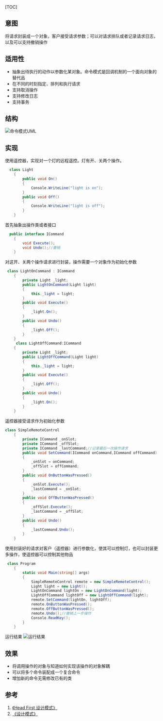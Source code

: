 [TOC]
## 意图
将请求封装成一个对象，客户接受请求参数；可以对请求排队或者记录请求日志，以及可以支持撤销操作
## 适用性
- 抽象出待执行的动作以参数化某对象。命令模式是回调机制的一个面向对象的替代品
- 在不同的时刻指定、排列和执行请求
- 支持取消操作
- 支持修改日志
- 支持事务

## 结构
![命令模式UML](http://images.cnblogs.com/cnblogs_com/castdream/758571/o_command.png)
## 实现
使用遥控器，实现对一个灯的远程遥控。灯有开、关两个操作。
``` cs
  class Light
    {
        public void On()
        {
            Console.WriteLine("light is on");
        }
        public void Off()
        {
            Console.WriteLine("light is off");
        }
    }
```
首先抽象出操作类或者接口
``` cs
  public interface ICommand
    {
        void Execute();
        void Undo();//撤销
    }
```
对这开、关两个操作请求进行封装，操作需要一个对象作为初始化参数
``` cs
 class LightOnCommand : ICommand
    {
        private Light _light;
        public LightOnCommand(Light light)
        {
            this._light = light;
        }
        public void Execute()
        {
            _light.On();
        }
        public void Undo()
        {
            _light.Off();
        }
    }
	 class LightOffCommand:ICommand
    {
        private Light _light;
        public LightOffCommand(Light light)
        {
            this._light = light;
        }
        public void Execute()
        {
            _light.Off();
        }
        public void Undo()
        {
            _light.On();
        }
    }
```
遥控器接受请求作为初始化参数
``` cs
class SimpleRemoteControl
    {
        private ICommand _onSlot;
        private ICommand _offSlot;
        private ICommand _lastCommand;//记录最后一次操作请求
        public void SetCommand(ICommand onCommand,ICommand offCommand)
        {
            _onSlot = onCommand;
            _offSlot = offCommand;
        }
        public void OnButtonWasPressed()
        {
            _onSlot.Execute();
            _lastCommand = _onSlot;
        }
        public void OffButtonWasPressed()
        {
            _offSlot.Execute();
            _lastCommand = _offSlot;
        }
        public void Undo()
        {
            _lastCommand.Undo();
        }
    }
```
使用封装好的请求对客户（遥控器）进行参数化，使其可以控制灯，也可以封装更多操作，使遥控器可以控制其他物品
``` cs
 class Program
    {
        static void Main(string[] args)
        {
            SimpleRemoteControl remote = new SimpleRemoteControl();
            Light light = new Light();
            LightOnCommand lightOn = new LightOnCommand(light);
            LightOffCommand lightOff = new LightOffCommand(light);
            remote.SetCommand(lightOn, lightOff);
            remote.OnButtonWasPressed();
            remote.OffButtonWasPressed();
            remote.Undo();//撤销上一步操作
            Console.ReadKey();
        }
    }
```
运行结果
![运行结果](http://images.cnblogs.com/cnblogs_com/castdream/758573/o_command%202.png)

## 效果
- 将调用操作的对象与知道如何实现该操作的对象解耦
- 可以将多个命令装配成一个复合命令
- 增加新的命令无需修改已有的类

## 参考
1. [《Head First 设计模式》](http://book.douban.com/subject/2243615/)
2. [《设计模式》](http://book.douban.com/subject/1052241/)